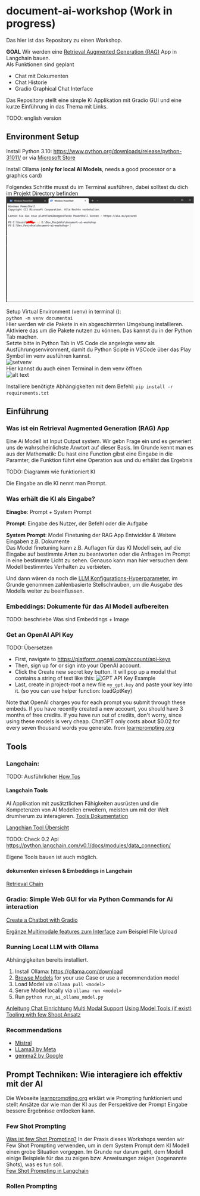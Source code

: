 # document-ai-workshop (Work in progress)
Das hier ist das Repository zu einen Workshop.  

**GOAL** Wir werden eine [Retrieval Augmented Generation (RAG)](https://python.langchain.com/v0.2/docs/tutorials/rag/) App in Langchain bauen.  
Als Funktionen sind geplant
- Chat mit Dokumenten
- Chat Historie
- Gradio Graphical Chat Interface

Das Repository stellt eine simple Ki Applikation mit Gradio GUI und eine kurze Einführung in das Thema mit Links. 

TODO: english version  
## Environment Setup

Install Python 3.10: https://www.python.org/downloads/release/python-31011/ or via [Microsoft Store](https://apps.microsoft.com/detail/9pjpw5ldxlz5?hl=en-US&gl=US)

Install Ollama (**only for local AI Models**, needs a good processor or a graphics card)

Folgendes Schritte musst du im Terminal ausführen, dabei solltest du dich im Projekt Directory befinden
![correct_directory](assets/terminal_project_directory.PNG)

Setup Virtual Environment (venv) in terminal ():  
```python -m venv documentai```  
Hier werden wir die Pakete in ein abgeschirmten Umgebung installieren.  
Aktiviere das um die Pakete nutzen zu können. Das kannst du in der Python Tab machen.  
Setzte bitte in Python Tab in VS Code die angelegte venv als Ausführungsenvironment, damit du Python Scipte in VSCode über das Play Symbol im venv ausführen kannst.  
![setvenv](assets/correct_venv.PNG)  
Hier kannst du auch einen Terminal in dem venv öffnen  
![alt text](assets/terminal_vnv.PNG)

Installiere benötigte Abhängigkeiten mit dem Befehl:
`pip install -r requirements.txt`

## Einführung 

### Was ist ein Retrieval Augmented Generation (RAG) App

Eine Ai Modell ist Input Output system. Wir gebn Frage ein und es generiert uns de wahrscheinlichste Anwtort auf dieser Basis. Im Grunde kennt man es aus der Mathematik: Du hast eine Function gibst eine Eingabe in die Paramter, die Funktion führt eine Operation aus und du erhälst das Ergebnis

TODO: Diagramm wie funktioniert KI

Die Eingabe an die KI nennt man Prompt.

### Was erhält die KI als Eingabe?

**Einagbe**: Prompt + System Prompt

**Prompt**: Eingabe des Nutzer, der Befehl oder die Aufgabe

**System Prompt**: Model Finetuning der RAG App Entwickler & Weitere Eingaben z.B. Dokumente  
Das Model finetuning kann z.B. Auflagen für das KI Modell sein, auf die Eingabe auf bestimmte Arten zu beantworten oder die Anfragen im Prompt in eine bestimmte Licht zu sehen. Genauso kann man hier versuchen dem Modell bestimmtes Verhalten zu verbieten. 

Und dann wären da noch die [LLM Konfigurations-Hyperparameter](https://learnprompting.org/de/docs/basics/configuration_hyperparameters), im Grunde genommen zahlenbasierte Stellschrauben, um die Ausgabe des Modells weiter zu beeinflussen.

### Embeddings: Dokumente für das AI Modell aufbereiten
TODO: beschriebe Was sind Embeddings + Image

### Get an OpenAI API Key
TODO: Übersetzen
- First, navigate to https://platform.openai.com/account/api-keys
- Then, sign up for or sign into your OpenAI account.
- Click the Create new secret key button. It will pop up a modal that contains a string of text like this:
![GPT API Key Example](assets/gpt_api_key_image.png)
- Last, create in project-root a new file `my_gpt.key` and paste your key into it. (so you can use helper function: loadGptKey)

 Note that OpenAI charges you for each prompt you submit through these embeds. If you have recently created a new account, you should have 3 months of free credits. If you have run out of credits, don't worry, since using these models is very cheap. ChatGPT only costs about $0.02 for every seven thousand words you generate. from [learnprompting.org](https://learnprompting.org/de/docs/basics/embeds)

## Tools
### Langchain: 
TODO: Ausführlicher
[How Tos](https://python.langchain.com/v0.2/docs/how_to/#tools)

#### Langchain Tools
AI Applikation mit zusätztlichen Fähigkeiten ausrüsten und die Kompetenzen von AI Modellen erweitern, meisten um mit der Welt drumherum zu interagieren.
[Tools Dokumentation](https://python.langchain.com/v0.1/docs/modules/tools/)

[Langchian Tool Übersicht](https://python.langchain.com/v0.2/docs/integrations/tools/)

TODO: Check 0.2 Api https://python.langchain.com/v0.1/docs/modules/data_connection/

Eigene Tools bauen ist auch möglich.

#### dokumenten einlesen & Embeddings in Langchain
[Retrieval Chain](https://python.langchain.com/v0.1/docs/modules/data_connection/)

### Gradio: Simple Web GUI for via Python Commands for Ai interaction
[Create a Chatbot with Gradio](https://www.gradio.app/guides/creating-a-chatbot-fast#using-your-chatbot-via-an-api)

[Ergänze Multimodale features zum Interface](https://www.gradio.app/guides/creating-a-chatbot-fast#add-multimodal-capability-to-your-chatbot) zum Beispiel File Upload

### Running Local LLM with Ollama
Abhängigkeiten bereits installiert.


1. Install Ollama: https://ollama.com/download 
2. [Browse Models](https://ollama.com/library) for your use Case or use a recommendation model
3. Load Model via `ollama pull <model>`
4. Serve Model locally via `ollama run <model>`
5. Run ``python run_ai_ollama_model.py``


[Anleitung Chat Einrichtung](https://python.langchain.com/v0.2/docs/integrations/chat/ollama/)
[Multi Modal Support](https://python.langchain.com/v0.2/docs/integrations/llms/ollama/#multi-modal)
[Using Model Tools (if exist)](https://python.langchain.com/v0.2/docs/integrations/chat/ollama/#tool-calling)
[Tooling with few Shoot Ansatz](https://python.langchain.com/v0.2/docs/how_to/tools_few_shot/)

### Recommendations

- [Mistral](https://ollama.com/library/mistral)
- [LLama3 by Meta](https://ollama.com/library/llama3.1)
- [gemma2 by Google](https://ollama.com/library/gemma2)

## Prompt Techniken: Wie interagiere ich effektiv mit der AI
Die Webseite [learnprompting.org](https://learnprompting.org/de/docs) erklärt wie Prompting funktioniert und stellt Ansätze dar wie man der KI aus der Perspektive der Prompt Eingabe bessere Ergebnisse entlocken kann. 

### Few Shot Prompting
[Was ist few Shot Prompting?](https://learnprompting.org/de/docs/basics/few_shot)
In der Praxis dieses Workshops werden wir Few Shot Prompting verwenden, um in dem System Prompt dem KI Modell einen grobe Situation vorgegen. Im Grunde nur darum geht, dem Modell einige Beispiele für das zu zeigen bzw. Anweisungen zeigen (sogenannte Shots), was es tun soll.  
[Few Shot Prompting in Langchain](https://python.langchain.com/v0.2/docs/how_to/structured_output/#few-shot-prompting)

### Rollen Prompting






